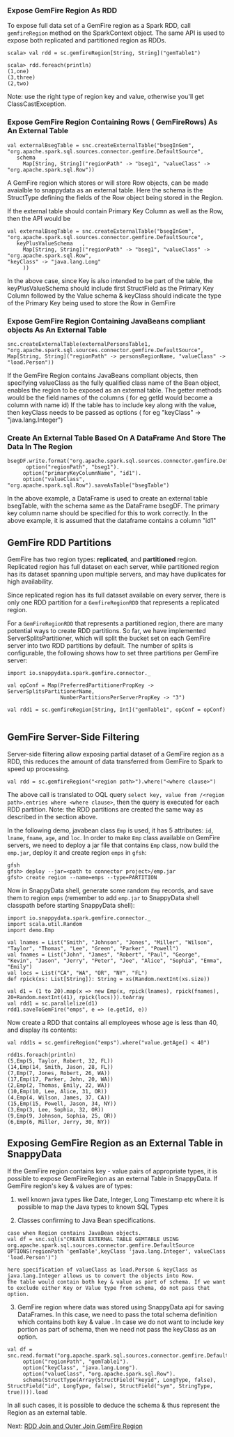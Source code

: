 
### Expose GemFire Region As RDD
To expose full data set of a GemFire region as a Spark RDD, call `gemfireRegion` method on the SparkContext object.
The same API is used to expose both replicated and partitioned region as RDDs. 

```
scala> val rdd = sc.gemfireRegion[String, String]("gemTable1")

scala> rdd.foreach(println)
(1,one)
(3,three)
(2,two)
```

Note: use the right type of region key and value, otherwise you'll get
ClassCastException. 

### Expose GemFire Region Containing Rows ( GemFireRows) As An External Table
```
val externalBsegTable = snc.createExternalTable("bsegInGem",      "org.apache.spark.sql.sources.connector.gemfire.DefaultSource",
   schema   ,
     Map[String, String]("regionPath" -> "bseg1", "valueClass" -> "org.apache.spark.sql.Row"))
```     
A GemFire region which  stores or will store Row objects, can be made avaialble to snappydata as an external table. 
Here the schema is the StructType defining the fields of the Row object being stored in the Region.

If the external table should contain Primary Key Column as well as the Row, then the API would be

```
val externalBsegTable = snc.createExternalTable("bsegInGem",      "org.apache.spark.sql.sources.connector.gemfire.DefaultSource",
   keyPlusValueSchema   ,
     Map[String, String]("regionPath" -> "bseg1", "valueClass" -> "org.apache.spark.sql.Row",
"keyClass" -> "java.lang.Long"     
     ))
```
In the above case, since Key is also intended to be part of the table, the keyPlusValueSchema should include first StructField as the Primary Key Column followed by the Value schema & keyClass should indicate the type of the Primary Key being used to store the Row in GemFire

### Expose GemFire Region Containing JavaBeans compliant objects  As An External Table
```
snc.createExternalTable(externalPersonsTable1,      "org.apache.spark.sql.sources.connector.gemfire.DefaultSource", Map[String, String]("regionPath" -> personsRegionName, "valueClass" -> "load.Person"))
```

If the GemFire Region contains JavaBeans compliant objects, then specifying valueClass as the fully qualified class name of the Bean object, enables the region to be exposed as an external table.
The getter methods would be the field names of the columns ( for eg getId would become a column with name id)
If the table has to include key along with the value, then  keyClass needs to be passed as options ( for eg "keyClass" -> "java.lang.Integer")

### Create An External Table Based On A DataFrame And Store The Data In The Region

```
bsegDF.write.format("org.apache.spark.sql.sources.connector.gemfire.DefaultSource").  
      option("regionPath", "bseg1").
     option("primaryKeyColumnName", "id1").
     option("valueClass", "org.apache.spark.sql.Row").saveAsTable("bsegTable")
```
In the above example, a DataFrame is used to create an external table bsegTable, with the schema same as the DataFrame bsegDF. The primary key column name should be specified for this to work correctly. In the above example, it is assumed that the dataframe contains a column "id1"
 
## GemFire RDD Partitions

GemFire has two region types: **replicated**, and
**partitioned** region. Replicated region has full dataset on
each server, while partitioned region has its dataset spanning
upon multiple servers, and may have duplicates for high 
availability.

Since replicated region has its full dataset available on every
server, there is only one RDD partition for a `GemfireRegionRDD` that 
represents a replicated region.

For a `GemFireRegionRDD` that represents a partitioned region, there are 
many potential  ways to create RDD partitions. So far, we have 
implemented ServerSplitsPartitioner, which will split the bucket set
on each GemFire server into two RDD partitions by default.
The number of splits is configurable, the following shows how to set 
three partitions per GemFire server:

```
import io.snappydata.spark.gemfire.connector._

val opConf = Map(PreferredPartitionerPropKey -> ServerSplitsPartitionerName,
                 NumberPartitionsPerServerPropKey -> "3")

val rdd1 = sc.gemfireRegion[String, Int]("gemTable1", opConf = opConf)
 
```


## GemFire Server-Side Filtering
Server-side filtering allow exposing partial dataset of a GemFire region
as a RDD, this reduces the amount of data transferred from GemFire to 
Spark to speed up processing.

```
val rdd = sc.gemfireRegion("<region path>").where("<where clause>")
```

The above call is translated to OQL query `select key, value from /<region path>.entries where <where clause>`, then 
the query is executed for each RDD partition. Note: the RDD partitions are created the same way as described in the 
section above.

In the following demo, javabean class `Emp` is used, it has 5 attributes: `id`, `lname`, `fname`, `age`, and `loc`. 
In order to make `Emp` class available on GemFire servers, we need to deploy a jar file that contains `Emp` class, 
now build the `emp.jar`,  deploy it and create region `emps` in `gfsh`:

```
gfsh
gfsh> deploy --jar=<path to connector project>/emp.jar
gfsh> create region --name=emps --type=PARTITION 
```

Now in SnappyData shell, generate some random `Emp` records, and save them to region `emps` (remember to add `emp.jar` to 
SnappyData shell classpath before starting SnappyData shell):

```
import io.snappydata.spark.gemfire.connector._
import scala.util.Random
import demo.Emp

val lnames = List("Smith", "Johnson", "Jones", "Miller", "Wilson", "Taylor", "Thomas", "Lee", "Green", "Parker", "Powell")
val fnames = List("John", "James", "Robert", "Paul", "George", "Kevin", "Jason", "Jerry", "Peter", "Joe", "Alice", "Sophia", "Emma", "Emily")
val locs = List("CA", "WA", "OR", "NY", "FL")
def rpick(xs: List[String]): String = xs(Random.nextInt(xs.size))

val d1 = (1 to 20).map(x => new Emp(x, rpick(lnames), rpick(fnames), 20+Random.nextInt(41), rpick(locs))).toArray
val rdd1 = sc.parallelize(d1) 
rdd1.saveToGemFire("emps", e => (e.getId, e))
```

Now create a RDD that contains all employees whose age is less than 40, and display its contents:

```
val rdd1s = sc.gemfireRegion("emps").where("value.getAge() < 40")

rdd1s.foreach(println)
(5,Emp(5, Taylor, Robert, 32, FL))
(14,Emp(14, Smith, Jason, 28, FL))
(7,Emp(7, Jones, Robert, 26, WA))
(17,Emp(17, Parker, John, 20, WA))
(2,Emp(2, Thomas, Emily, 22, WA))
(10,Emp(10, Lee, Alice, 31, OR))
(4,Emp(4, Wilson, James, 37, CA))
(15,Emp(15, Powell, Jason, 34, NY))
(3,Emp(3, Lee, Sophia, 32, OR))
(9,Emp(9, Johnson, Sophia, 25, OR))
(6,Emp(6, Miller, Jerry, 30, NY))
```
## Exposing GemFire Region as an External Table in SnappyData
If the GemFire region contains key - value pairs of appropriate types, it is possible to expose GemFireRegion as an external Table in SnappyData.
If GemFire region's key & values are of types:

1) well known java types like Date, Integer, Long Timestamp etc where it is possible to map the Java types to known SQL Types

2) Classes confirming to Java Bean specifications.

```
case when Region contains JavaBean objects.
val df = snc.sql(s"CREATE EXTERNAL TABLE GEMTABLE USING org.apache.spark.sql.sources.connector.gemfire.DefaultSource OPTIONS(regionPath 'gemTable',keyClass 'java.lang.Integer', valueClass 'load.Person')")

here specification of valueClass as load.Person & keyClass as java.lang.Integer allows us to convert the objects into Row. 
The table would contain both key & value as part of schema. If we want to exclude either Key or Value type from schema, do not pass that option.

```

3) GemFire region where data was stored using SnappyData api for saving DataFrames.
In this case, we need to pass the total schema definition which contains both key & value .
In case we do not want to include key portion as part of schema, then we need not pass the keyClass as an option. 
```
val df = snc.read.format("org.apache.spark.sql.sources.connector.gemfire.DefaultSource").
     option("regionPath", "gemTable1").
     option("keyClass", "java.lang.Long").
     option("valueClass", "org.apache.spark.sql.Row").
     schema(StructType(Array(StructField("keyid", LongType, false), StructField("id", LongType, false), StructField("sym", StringType, true)))).load
```

In all such cases, it is possible to deduce the schema & thus represent the Region as an external table.



Next: [RDD Join and Outer Join GemFire Region](4_rdd_join.md)
